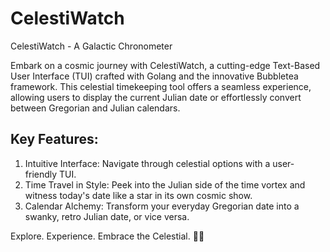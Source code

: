 # CelestiWatch
CelestiWatch - A Galactic Chronometer

Embark on a cosmic journey with CelestiWatch, a cutting-edge Text-Based User Interface (TUI) crafted with Golang and the innovative Bubbletea framework. This celestial timekeeping tool offers a seamless experience, allowing users to display the current Julian date or effortlessly convert between Gregorian and Julian calendars.

## Key Features:

1. Intuitive Interface: Navigate through celestial options with a user-friendly TUI.
2. Time Travel in Style: Peek into the Julian side of the time vortex and witness today's date like a star in its own cosmic show.
3. Calendar Alchemy: Transform your everyday Gregorian date into a swanky, retro Julian date, or vice versa.

Explore. Experience. Embrace the Celestial. 🚀🌌
